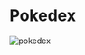 # Pokedex
![pokedex](https://github.com/sumeyyekilincc/Pokedex-Getx/assets/143969693/6796e2a8-de2a-45a7-8859-f23994378db6)
